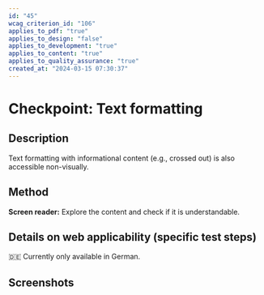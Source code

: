 ```yaml
---
id: "45"
wcag_criterion_id: "106"
applies_to_pdf: "true"
applies_to_design: "false"
applies_to_development: "true"
applies_to_content: "true"
applies_to_quality_assurance: "true"
created_at: "2024-03-15 07:30:37"
---
```


# Checkpoint: Text formatting

## Description

Text formatting with informational content (e.g., crossed out) is also accessible non-visually.

## Method

**Screen reader:** Explore the content and check if it is understandable.

## Details on web applicability (specific test steps)

🇩🇪 Currently only available in German.

## Screenshots


